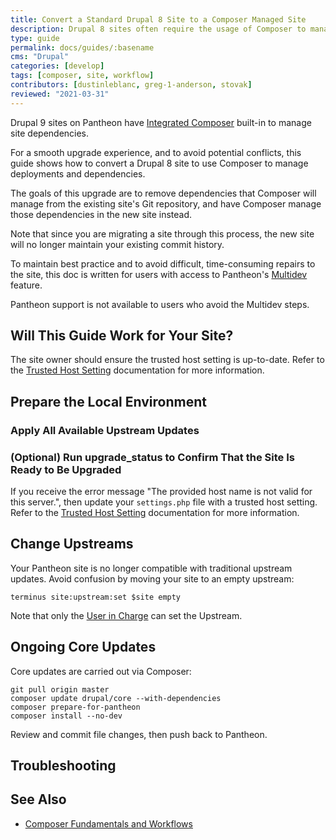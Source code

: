 ```yaml
---
title: Convert a Standard Drupal 8 Site to a Composer Managed Site
description: Drupal 8 sites often require the usage of Composer to manage site dependencies. The need to begin using Composer for a site build can often surface after a site is in development, necessitating a divergence from the Pantheon managed upstream.
type: guide
permalink: docs/guides/:basename
cms: "Drupal"
categories: [develop]
tags: [composer, site, workflow]
contributors: [dustinleblanc, greg-1-anderson, stovak]
reviewed: "2021-03-31"
---
```


Drupal 9 sites on Pantheon have [Integrated Composer](/integrated-composer) built-in to manage site dependencies.

For a smooth upgrade experience, and to avoid potential conflicts, this guide shows how to convert a Drupal 8 site to use Composer to manage deployments and dependencies.

The goals of this upgrade are to remove dependencies that Composer will manage from the existing site's Git repository, and have Composer manage those dependencies in the new site instead.

Note that since you are migrating a site through this process, the new site will no longer maintain your existing commit history.

<Alert title="Note" type="info">

To maintain best practice and to avoid difficult, time-consuming repairs to the site, this doc is written for users with access to Pantheon's [Multidev](/multidev) feature.

Pantheon support is not available to users who avoid the Multidev steps.

</Alert>

## Will This Guide Work for Your Site?

<Partial file="drupal-9/upgrade-site-requirements.md" />

The site owner should ensure the trusted host setting is up-to-date. Refer to the [Trusted Host Setting](/settings-php#trusted-host-setting) documentation for more information.

## Prepare the Local Environment

<Partial file="drupal-9/prepare-local-environment.md" />

### Apply All Available Upstream Updates

<Partial file="drupal-apply-upstream-updates.md" />

### (Optional) Run upgrade_status to Confirm That the Site Is Ready to Be Upgraded

<Partial file="drupal-9/drupal-upgrade-status.md" />

<Partial file="drupal-8-convert-to-composer.md" />

If you receive the error message "The provided host name is not valid for this server.", then update your `settings.php` file with a trusted host setting. Refer to the [Trusted Host Setting](/settings-php#trusted-host-setting) documentation for more information.

## Change Upstreams

Your Pantheon site is no longer compatible with traditional upstream updates. Avoid confusion by moving your site to an empty upstream:

```bash{promptUser:user}
terminus site:upstream:set $site empty
```

Note that only the [User in Charge](/change-management#site-level-roles-and-permissions) can set the Upstream.

## Ongoing Core Updates

Core updates are carried out via Composer:

```bash{promptUser:user}
git pull origin master
composer update drupal/core --with-dependencies
composer prepare-for-pantheon
composer install --no-dev
```

Review and commit file changes, then push back to Pantheon.

## Troubleshooting

<Partial file="composer-updating.md" />

## See Also

- [Composer Fundamentals and Workflows](/composer)
